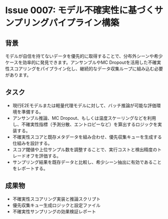 # Issue 0007: モデル不確実性に基づくサンプリングパイプライン構築

## 背景
モデルが自信を持てないデータを優先的に取得することで、分布外シーンや希少ケースを効率的に発見できます。アンサンブルやMC Dropoutを活用した不確実性スコアリングをパイプライン化し、継続的なデータ収集ループに組み込む必要があります。

## タスク
- 現行E2Eモデルまたは軽量代理モデルに対して、バッチ推論が可能な評価環境を準備する。
- アンサンブル推論、MC Dropout、もしくは温度スケーリングなどを利用し、不確実性指標（予測分散、エントロピーなど）を算出するロジックを実装する。
- 不確実性スコアと既存メタデータを組み合わせ、優先収集キューを生成する仕組みを設計する。
- スコア閾値や上位サンプル数を調整することで、実行コストと検出精度のトレードオフを評価する。
- サンプリング結果を既存データと比較し、希少シーン抽出に有効であることをレポートする。

## 成果物
- 不確実性スコアリング実装と推論スクリプト
- 優先収集キュー生成ロジックと設定ファイル
- 不確実性サンプリングの効果検証レポート
